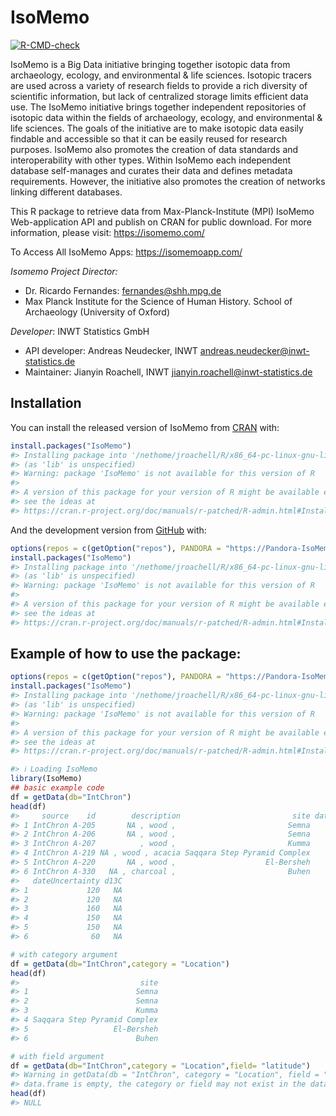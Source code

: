 
<!-- README.md is generated from README.Rmd. Please edit that file -->

# IsoMemo

<!-- badges: start -->

[![R-CMD-check](https://github.com/Pandora-IsoMemo/isomemo-data/workflows/R-CMD-check/badge.svg)](https://github.com/Pandora-IsoMemo/isomemo-data/actions)
<!-- badges: end -->

IsoMemo is a Big Data initiative bringing together isotopic data from
archaeology, ecology, and environmental & life sciences. Isotopic
tracers are used across a variety of research fields to provide a rich
diversity of scientific information, but lack of centralized storage
limits efficient data use. The IsoMemo initiative brings together
independent repositories of isotopic data within the fields of
archaeology, ecology, and environmental & life sciences. The goals of
the initiative are to make isotopic data easily findable and accessible
so that it can be easily reused for research purposes. IsoMemo also
promotes the creation of data standards and interoperability with other
types. Within IsoMemo each independent database self-manages and curates
their data and defines metadata requirements. However, the initiative
also promotes the creation of networks linking different databases.

This R package to retrieve data from Max-Planck-Institute (MPI) IsoMemo
Web-application API and publish on CRAN for public download. For more
information, please visit: <https://isomemo.com/>

To Access All IsoMemo Apps: <https://isomemoapp.com/>

*Isomemo Project Director:*

-   Dr. Ricardo Fernandes: <fernandes@shh.mpg.de>
-   Max Planck Institute for the Science of Human History. School of
    Archaeology (University of Oxford)

*Developer*: INWT Statistics GmbH

-   API developer: Andreas Neudecker, INWT
    <andreas.neudecker@inwt-statistics.de>
-   Maintainer: Jianyin Roachell, INWT
    <jianyin.roachell@inwt-statistics.de>

## Installation

You can install the released version of IsoMemo from
[CRAN](https://CRAN.R-project.org) with:

``` r
install.packages("IsoMemo")
#> Installing package into '/nethome/jroachell/R/x86_64-pc-linux-gnu-library/4.1'
#> (as 'lib' is unspecified)
#> Warning: package 'IsoMemo' is not available for this version of R
#> 
#> A version of this package for your version of R might be available elsewhere,
#> see the ideas at
#> https://cran.r-project.org/doc/manuals/r-patched/R-admin.html#Installing-packages
```

And the development version from [GitHub](https://github.com/) with:

``` r
options(repos = c(getOption("repos"), PANDORA = "https://Pandora-IsoMemo.github.io/drat/"))
install.packages("IsoMemo")
#> Installing package into '/nethome/jroachell/R/x86_64-pc-linux-gnu-library/4.1'
#> (as 'lib' is unspecified)
#> Warning: package 'IsoMemo' is not available for this version of R
#> 
#> A version of this package for your version of R might be available elsewhere,
#> see the ideas at
#> https://cran.r-project.org/doc/manuals/r-patched/R-admin.html#Installing-packages
```

## Example of how to use the package:

``` r
options(repos = c(getOption("repos"), PANDORA = "https://Pandora-IsoMemo.github.io/drat/"))
install.packages("IsoMemo")
#> Installing package into '/nethome/jroachell/R/x86_64-pc-linux-gnu-library/4.1'
#> (as 'lib' is unspecified)
#> Warning: package 'IsoMemo' is not available for this version of R
#> 
#> A version of this package for your version of R might be available elsewhere,
#> see the ideas at
#> https://cran.r-project.org/doc/manuals/r-patched/R-admin.html#Installing-packages

#> ℹ Loading IsoMemo
library(IsoMemo)
## basic example code
df = getData(db="IntChron")
head(df)
#>     source    id        description                         site dateMean
#> 1 IntChron A-205       NA , wood ,                         Semna     3290
#> 2 IntChron A-206       NA , wood ,                         Semna     3300
#> 3 IntChron A-207          , wood ,                         Kumma     3160
#> 4 IntChron A-219 NA , wood , acacia Saqqara Step Pyramid Complex     4240
#> 5 IntChron A-220       NA , wood ,                    El-Bersheh     3840
#> 6 IntChron A-330   NA , charcoal ,                         Buhen     3960
#>   dateUncertainty d13C
#> 1             120   NA
#> 2             120   NA
#> 3             160   NA
#> 4             150   NA
#> 5             150   NA
#> 6              60   NA

# with category argument
df = getData(db="IntChron",category = "Location")
head(df)
#>                           site
#> 1                        Semna
#> 2                        Semna
#> 3                        Kumma
#> 4 Saqqara Step Pyramid Complex
#> 5                   El-Bersheh
#> 6                        Buhen

# with field argument
df = getData(db="IntChron",category = "Location",field= "latitude")
#> Warning in getData(db = "IntChron", category = "Location", field = "latitude"):
#> data.frame is empty, the category or field may not exist in the database
head(df)
#> NULL
```
